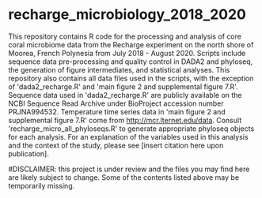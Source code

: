 # recharge_microbiology_2018_2020

  This repository contains R code for the processing and analysis of core coral microbiome data from the Recharge experiment on the north shore of Moorea, French Polynesia from July 2018 - August 2020. Scripts include sequence data pre-processing and quality control in DADA2 and phyloseq, the generation of figure intermediates, and statistical analyses. This repository also contains all data files used in the scripts, with the exception of 'dada2_recharge.R' and 'main figure 2 and supplemental figure 7.R'. Sequence data used in 'dada2_recharge.R' are publicly available on the NCBI Sequence Read Archive under BioProject accession number PRJNA994532. Temperature time series data in 'main figure 2 and supplemental figure 7.R' come from http://mcr.lternet.edu/data. Consult 'recharge_micro_all_phyloseqs.R' to generate appropriate phyloseq objects for each analysis. For an explanation of the variables used in this analysis and the context of the study, please see [insert citation here upon publication].
  
  #DISCLAIMER: this project is under review and the files you may find here are likely subject to change. Some of the contents listed above may be temporarily missing.
